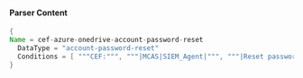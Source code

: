 #### Parser Content
```Java
{
Name = cef-azure-onedrive-account-password-reset
  DataType = "account-password-reset"
  Conditions = [ """CEF:""", """|MCAS|SIEM_Agent|""", """|Reset password|""" ]
}
```